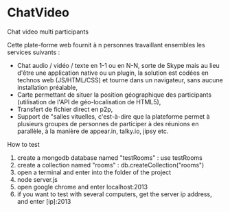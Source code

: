 # ChatVideo
Chat video multi participants

Cette plate-forme web fournit à n personnes travaillant ensembles les services suivants :
- Chat audio / vidéo / texte en 1-1 ou en N-N, sorte de Skype mais au lieu d'être une application native ou un plugin, la solution est codées en technos web (JS/HTML/CSS) et tourne dans un navigateur, sans aucune installation préalable,
- Carte permettant de situer la position géographique des participants (utilisation de l'API de géo-localisation de HTML5),
- Transfert de fichier direct en p2p,
- Support de "salles vituelles, c'est-à-dire que la plateforme permet à plusieurs groupes de personnes de participer à des réunions en parallèle, à la manière de appear.in, talky.io, jipsy etc.

How to test

1. create a mongodb database named "testRooms" : use testRooms
2. create a collection named "rooms" : db.createCollection("rooms")
3. open a terminal and enter into the folder of the project
4. node server.js
5. open google chrome and enter localhost:2013
6. if you want to test with several computers, get the server ip address, and enter [ip]:2013
